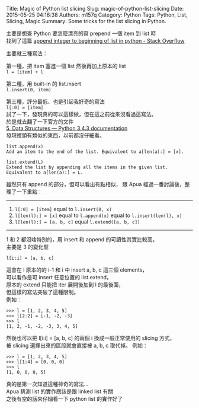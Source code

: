 Title: Magic of Python list slicing
Slug: magic-of-python-list-slicing
Date: 2015-05-25 04:16:38
Authors: m157q
Category: Python
Tags: Python, List, Slicing, Magic
Summary: Some tricks for the list slicing in Python.

主要是想查 Python 要怎麼漂亮的寫 prepend 一個 item 到 list 時  
找到了這篇 [append integer to beginning of list in python - Stack Overflow](http://stackoverflow.com/questions/17911091/append-integer-to-beginning-of-list-in-python)

主要就三種寫法：  

第一種，把 item 塞進一個 list 然後再加上原本的 list  
`l = [item] + l`  

第二種，用 built-in 的 list.insert  
`l.insert(0, item)` 

第三種，評分最低、也是引起我好奇的寫法  
`l[:0] = [item]`  
試了一下，發現真的可以這樣做，但在這之前從來沒看過這寫法。  
於是就去翻了一下官方的文件  
[5. Data Structures — Python 3.4.3 documentation](https://docs.python.org/3.4/tutorial/datastructures.html)  
發現裡頭有類似的東西，以前都沒仔細看。

```
list.append(x)
Add an item to the end of the list. Equivalent to a[len(a):] = [x].

list.extend(L)
Extend the list by appending all the items in the given list. Equivalent to a[len(a):] = L.
```

雖然只有 append 的部分，但可以看出有點相似，
跟 Apua 經過一番討論後，整理了一下重點：

---

1. `l[:0] = [item]` equal to `l.insert(0, x)`
2. `l[len(l):] = [x]` equal to `l.append(x)` equal to `l.insert(len(l), x)`
3. `l[len(l):] = [a, b, c]` equal `l.extend([a, b, c])`

---

1 和 2 都沒啥特別的，用 insert 和 append 的可讀性其實比較高。  
主要是 3 的變化型  

```l[i:i] = [a, b, c]```  

這會在 l 原本的的 i-1 和 i 中 insert a, b, c 這三個 elements，  
可以看作是可 insert 任意位置的 list.extend，  
原本的 extend 只能把 iter 展開後加到 l 的最後面，  
但這樣的寫法突破了這種限制。  
例如：

```
>>> l = [1, 2, 3, 4, 5]
>>> l[2:2] = [-1, -2, -3]
>>> l
[1, 2, -1, -2, -3, 3, 4, 5]
```

然後也可以把 l[i:i] = [a, b, c] 的兩個 i 換成一般正常使用的 slicing 方式，  
被 slicing 選擇出來的區段就會直接被 a, b, c 取代掉。
例如：  

```
>>> l = [1, 2, 3, 4, 5]
>>> l[1:4] = [0, 0, 0]
>>> l
[1, 0, 0, 0, 5]
```
  
真的是第一次知道這種神奇的寫法...  
Apua 猜測 list 的實作應該是跟 linked list 有關  
之後有空的話來仔細看一下 python list 的實作好了    

